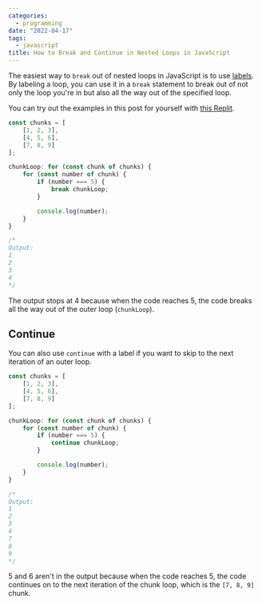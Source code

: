 ```yaml
---
categories:
  - programming
date: "2022-04-17"
tags:
  - javascript
title: How to Break and Continue in Nested Loops in JavaScript
---
```


The easiest way to `break` out of nested loops in JavaScript is to use
[labels](https://developer.mozilla.org/en-US/docs/Web/JavaScript/Reference/Statements/label).
By labeling a loop, you can use it in a `break` statement to break out of not
only the loop you're in but also all the way out of the specified loop.

You can try out the examples in this post for yourself with [this
Replit](https://replit.com/@dyguo/how-to-break-and-continue-in-nested-loops-in-javascript).

```javascript
const chunks = [
    [1, 2, 3],
    [4, 5, 6],
    [7, 8, 9]
];

chunkLoop: for (const chunk of chunks) {
    for (const number of chunk) {
        if (number === 5) {
            break chunkLoop;
        }

        console.log(number);
    }
}

/*
Output:
1
2
3
4
*/
```

The output stops at 4 because when the code reaches 5, the code breaks all the
way out of the outer loop (`chunkLoop`).

## Continue

You can also use `continue` with a label if you want to skip to the next
iteration of an outer loop.

```javascript
const chunks = [
    [1, 2, 3],
    [4, 5, 6],
    [7, 8, 9]
];

chunkLoop: for (const chunk of chunks) {
    for (const number of chunk) {
        if (number === 5) {
            continue chunkLoop;
        }

        console.log(number);
    }
}

/*
Output:
1
2
3
4
7
8
9
*/
```

5 and 6 aren't in the output because when the code reaches 5, the code continues
on to the next iteration of the chunk loop, which is the `[7, 8, 9]` chunk.
